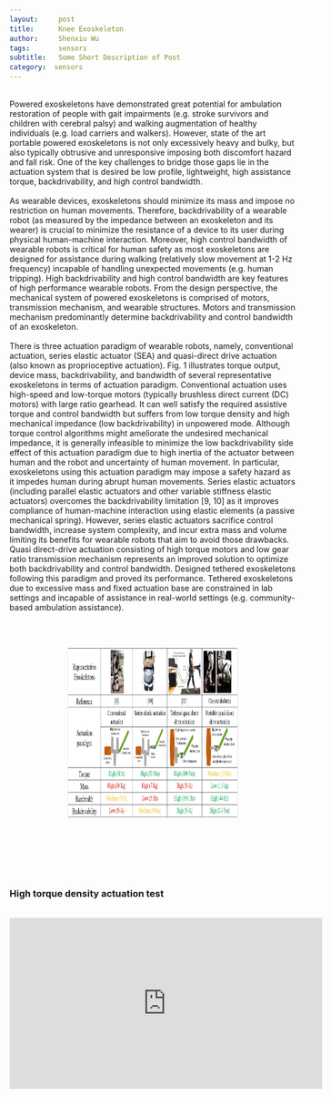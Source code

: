 ```yaml
---
layout:     post
title:      Knee Exoskeleton
author:     Shenxiu Wu
tags: 		sensors
subtitle:  	Some Short Description of Post
category:  sensors
---
```

<!-- Start Writing Below in Markdown -->

<!--* TOC
{:toc}-->
<br>
Powered exoskeletons have demonstrated great potential for ambulation restoration of people with gait impairments (e.g. stroke survivors and children with cerebral palsy) and walking augmentation of healthy individuals (e.g. load carriers and walkers). However, state of the art portable powered exoskeletons is not only excessively heavy and bulky, but also typically obtrusive and unresponsive imposing both discomfort hazard and fall risk. One of the key challenges to bridge those gaps lie in the actuation system that is desired be low profile, lightweight, high assistance torque, backdrivability, and high control bandwidth.
<br><br>
As wearable devices, exoskeletons should minimize its mass and impose no restriction on human movements. Therefore, backdrivability of a wearable robot (as measured by the impedance between an exoskeleton and its wearer) is crucial to minimize the resistance of a device to its user during physical human-machine interaction. Moreover, high control bandwidth of wearable robots is critical for human safety as most exoskeletons are designed for assistance during walking (relatively slow movement at 1-2 Hz frequency) incapable of handling unexpected movements (e.g. human tripping). High backdrivability and high control bandwidth are key features of high performance wearable robots. From the design perspective, the mechanical system of powered exoskeletons is comprised of motors, transmission mechanism, and wearable structures. Motors and transmission mechanism predominantly determine backdrivability and control bandwidth of an exoskeleton. 
<br><br>
There is three actuation paradigm of wearable robots, namely, conventional actuation, series elastic actuator (SEA) and quasi-direct drive actuation (also known as proprioceptive actuation). Fig. 1 illustrates torque output, device mass, backdrivability, and bandwidth of several representative exoskeletons in terms of actuation paradigm. Conventional actuation uses high-speed and low-torque motors (typically brushless direct current (DC) motors) with large ratio gearhead. It can well satisfy the required assistive torque and control bandwidth but suffers from low torque density and high mechanical impedance (low backdrivability) in unpowered mode. Although torque control algorithms might ameliorate the undesired mechanical impedance, it is generally infeasible to minimize the low backdrivability side effect of this actuation paradigm due to high inertia of the actuator between human and the robot and uncertainty of human movement. In particular, exoskeletons using this actuation paradigm may impose a safety hazard as it impedes human during abrupt human movements. Series elastic actuators (including parallel elastic actuators and other variable stiffness elastic actuators) overcomes the backdrivability limitation [9, 10] as it improves compliance of  human-machine interaction using elastic elements (a passive mechanical spring). However, series elastic actuators sacrifice control bandwidth, increase system complexity, and incur extra mass and volume limiting its benefits for wearable robots that aim to avoid those drawbacks. Quasi direct-drive actuation consisting of high torque motors and low gear ratio transmission mechanism represents an improved solution to optimize both backdrivability and control bandwidth. Designed tethered exoskeletons following this paradigm and proved its performance. Tethered exoskeletons due to excessive mass and fixed actuation base are constrained in lab settings and incapable of assistance in real-world settings (e.g. community-based ambulation assistance). 

<br><br>

<div align="center"><img width="300" height="300" src="/images/toolbox/orthoses/knee.jpg"></div>

<br><br>


<!--<img align="right" src="/images/toolbox/sensors/IMU.jpg"/>-->
<!--An IMU is a specific type of sensor that measures angular rate-->

<!--<div align="center"><img width="150" height="150" src="/images/wireless IMU.jpg"></div>-->
<!--
![wireless IMU](/images/wireless IMU.jpg)
-->
<!--
<div style="text-align: center"> 
<img src="/images/wireless IMU.jpg"/> 
</div>
-->

<br><br>
### High torque density actuation test
<br>
<div align="center">
<iframe width="550" height="300"  src="https://www.youtube.com/embed/PArPW0G5uKk" frameborder="0" allow="autoplay; encrypted-media" allowfullscreen> </iframe>
</div>
<br><br>
<!--
Some of the information contained in this web site includes intellectual property covered by both issued and pending patent applications. It is intended solely for research, educational and scholarly purposes by not-for-profit research organizations. If you have interest in specific technologies for commercial applications, please contact us [here](/contact.html).
-->

